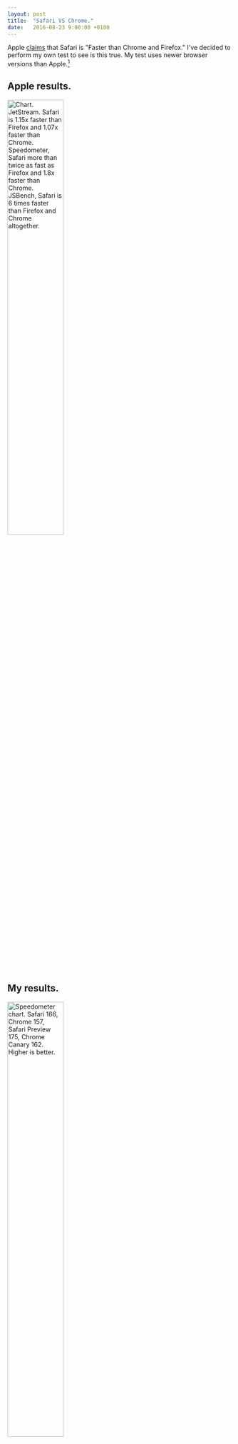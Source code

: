 ```yaml
---
layout: post
title:  "Safari VS Chrome."
date:   2016-08-23 9:00:00 +0100
---
```


Apple [claims](http://www.apple.com/safari/) that Safari is "Faster than Chrome and Firefox." I've decided to perform my own test to see is this true. My test uses newer browser versions than Apple.[^1]

## Apple results.

<img src="{{site.url}}/images/apple-safari-test" alt="Chart. JetStream. Safari is 1.15x faster than Firefox and 1.07x faster than Chrome. Speedometer, Safari more than twice as fast as Firefox and 1.8x faster than Chrome. JSBench, Safari is 6 times faster than Firefox and Chrome altogether." width="50%"/>

## My results.

<img src="{{site.url}}/images/chart-speedometer" alt="Speedometer chart. Safari 166, Chrome 157, Safari Preview 175, Chrome Canary 162. Higher is better." width="50%"/>

<img src="{{site.url}}/images/chart-jetstream" alt="JetStream chart. Safari 91, Chrome 83, Safari Preview 102, Chrome Canary 94, iOS Safari 83 Higher is better." width="50%"/>

## Conclusions.

I can confirm, Safari is faster. I've tested the latest stable and preview versions. I've also tested iOS Safari which surprised me.

I was able to get 46 scores from mobile Safari on the Speedometer and 83 scores on the JetStream which is **the same as Chrome on Mac.** Amazing.  
As you probably know, Google Chrome on iOS uses Safari engine, so there's no reason to test it.

Safari is an excellent browser and it is undervalued, ignored because of huge Chrome popularity. I blame a lot of developers for using Chrome as their primary development browser, I know that Chrome forgives many errors and can swallow bad code. This leads to the issues in other browsers, people notice and tend to blame the browser. 

Safari team prioritise performance and efficiency, while Google has bigger amount of HTML 5 features. Not all of this features are good for users. Yes, they make development easier but they also introduce security risks and make websites more complex.

Read [this interesting article](https://blog.runspired.com/2016/03/25/the-chrome-distortion-chrome-alters-our-expectations-in-highly-negative-ways/) about how Chrome negatively affects web development.

Also during the test I accidentally closed Chrome, when I opened it again it displayed not my last page but the page I had before. I tried to do the same in Safari and everything was as I left. This means Safari has better state preservation.

## Specs.

I've used 2 JavaScript benchmarks on [browserbench.org](http://browserbench.org).

I've tested 5 browsers: Safari 9.1.2, Safari Technology Preview Release 11 (Safari 9.1.2, WebKit 11603.1.2), Google Chrome 52.0.2743.116 (64-bit), Google Chrome 54.0.2832.0 (64-bit) and finally iOS 9.3.4 Safari.

Test was performed on August 18, 2016 on my Mid 2014 Retina MacBook Pro 13` with 10.11.6, 2.6 GHz Intel Core i5, 8 GB RAM and on my iPad Air 2.
You can download <a href="{{site.url}}/downloads/browser-test-screenshots.zip" target="_blank">screenshots.</a>

[^1]:Apple tested Safari 9.0 and Chrome 44.